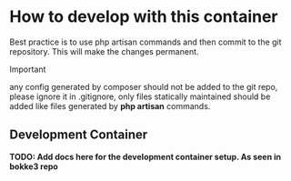 # How to develop with this container

Best practice is to use php artisan commands and then commit to the git repository. This will make the changes permanent. 

> [!IMPORTANT]
> any config generated by composer should not be added to the git repo, please ignore it in .gitignore, only files statically maintained should be added like files generated by **php artisan** commands.

## Development Container

**TODO: Add docs here for the development container setup. As seen in bokke3 repo**